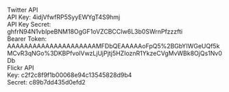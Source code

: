 Twitter API<br />
API Key: 4idjVfwfRP5SyyEWYgT4S9hmj<br />
API Key Secret: ghfrN94N1vbIpeBNM18OgGF1oVZCBCCIw6L3b0SWrnPfzzzfti<br />
Bearer Token: AAAAAAAAAAAAAAAAAAAAAMFDbQEAAAAAoFpQ5%2BGbYIWGeUQf5kMCvR3qNGo%3DKBPfvolVwzLjUjPjtj5HZIoznR1YkzeCVgMvWBk8OjQs1Nv0Db<br />
Flickr API<br />
Key: c2f2c8f9f1b00068e94c13545828d9b4<br />
Secret: c89b7dd435d0efd2<br />
